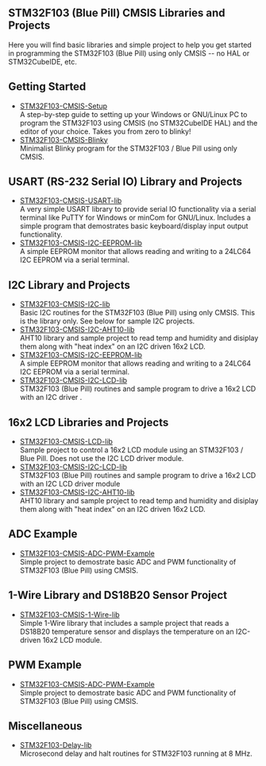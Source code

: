 ## STM32F103 (Blue Pill) CMSIS Libraries and Projects
Here you will find basic libraries and simple project to help you get started in programming the STM32F103 (Blue Pill) using only CMSIS -- no HAL or STM32CubeIDE, etc.<br>

## Getting Started
+ [STM32F103-CMSIS-Setup](https://github.com/ezdenki/STM32F103-CMSIS-Setup)<br>
A step-by-step guide to setting up your Windows or GNU/Linux PC to program the STM32F103 using CMSIS (no STM32CubeIDE HAL) and the editor of your choice. Takes you from zero to blinky!
+ [STM32F103-CMSIS-Blinky](https://github.com/ezdenki/STM32F103-CMSIS-Blinky)<br>
Minimalist Blinky program for the STM32F103 / Blue Pill using only CMSIS.

## USART (RS-232 Serial IO) Library and Projects
+ [STM32F103-CMSIS-USART-lib](https://github.com/ezdenki/STM32F103-CMSIS-USART-lib)<br>
A very simple USART library to provide serial IO functionality via a serial terminal like PuTTY for Windows or minCom for GNU/Linux. Includes a simple program that demostrates basic keyboard/display input output functionality.<br>
+ [STM32F103-CMSIS-I2C-EEPROM-lib](https://github.com/ezdenki/STM32F103-CMSIS-I2C-EEPROM-lib)<br>
A simple EEPROM monitor that allows reading and writing to a 24LC64 I2C EEPROM via a serial terminal.

## I2C Library and Projects
+ [STM32F103-CMSIS-I2C-lib](https://github.com/ezdenki/STM32F103-CMSIS-I2C-lib)<br>
Basic I2C routines for the STM32F103 (Blue Pill) using only CMSIS. This is the library only. See below for sample I2C projects.
+ [STM32F103-CMSIS-I2C-AHT10-lib](https://github.com/ezdenki/STM32F103-CMSIS-I2C-AHT10-lib)<br>
AHT10 library and sample project to read temp and humidity and disiplay them along with "heat index" on an I2C driven 16x2 LCD.
+ [STM32F103-CMSIS-I2C-EEPROM-lib](https://github.com/ezdenki/STM32F103-CMSIS-I2C-EEPROM-lib)<br>
A simple EEPROM monitor that allows reading and writing to a 24LC64 I2C EEPROM via a serial terminal.
+ [STM32F103-CMSIS-I2C-LCD-lib](https://github.com/ezdenki/STM32F103-CMSIS-I2C-LCD-lib)<br>
STM32F103 (Blue Pill) routines and sample program to drive a 16x2 LCD with an I2C driver .

## 16x2 LCD Libraries and Projects
+ [STM32F103-CMSIS-LCD-lib](https://github.com/ezdenki/STM32F103-CMSIS-LCD-lib)<br>
Sample project to control a 16x2 LCD module using an STM32F103 / Blue Pill. Does not use the I2C LCD driver module.
+ [STM32F103-CMSIS-I2C-LCD-lib](https://github.com/ezdenki/STM32F103-CMSIS-I2C-LCD-lib)<br>
STM32F103 (Blue Pill) routines and sample program to drive a 16x2 LCD with an I2C LCD driver module
+ [STM32F103-CMSIS-I2C-AHT10-lib](https://github.com/ezdenki/STM32F103-CMSIS-I2C-AHT10-lib)<br>
AHT10 library and sample project to read temp and humidity and disiplay them along with "heat index" on an I2C driven 16x2 LCD.

## ADC Example
+ [STM32F103-CMSIS-ADC-PWM-Example](https://github.com/ezdenki/STM32F103-CMSIS-ADC-PWM-Example)<br>
Simple project to demostrate basic ADC and PWM functionality of STM32F103 (Blue Pill) using CMSIS.

## 1-Wire Library and DS18B20 Sensor Project
+ [STM32F103-CMSIS-1-Wire-lib](https://github.com/ezdenki/STM32F103-CMSIS-1-Wire-lib)<br>
Simple 1-Wire library that includes a sample project that reads a DS18B20 temperature sensor and displays the temperature on an I2C-driven 16x2 LCD module.

## PWM Example
+ [STM32F103-CMSIS-ADC-PWM-Example](https://github.com/ezdenki/STM32F103-CMSIS-ADC-PWM-Example)<br>
Simple project to demostrate basic ADC and PWM functionality of STM32F103 (Blue Pill) using CMSIS.

## Miscellaneous
+ [STM32F103-Delay-lib](https://github.com/ezdenki/STM32F103-Delay-lib)<br>
Microsecond delay and halt routines for STM32F103 running at 8 MHz.

